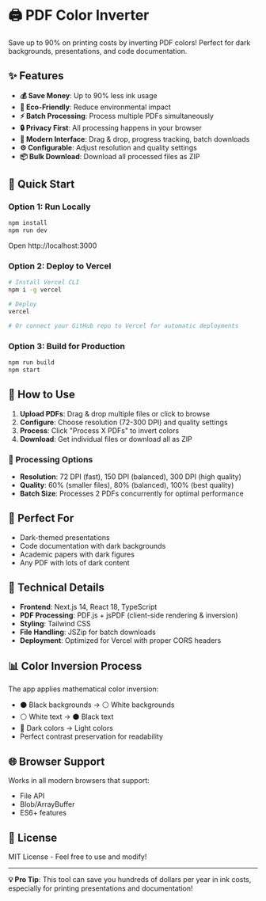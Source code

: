 # 🖨️ PDF Color Inverter

Save up to 90% on printing costs by inverting PDF colors! Perfect for dark backgrounds, presentations, and code documentation.

## ✨ Features

- **💰 Save Money**: Up to 90% less ink usage
- **🌱 Eco-Friendly**: Reduce environmental impact  
- **⚡ Batch Processing**: Process multiple PDFs simultaneously
- **🔒 Privacy First**: All processing happens in your browser
- **📱 Modern Interface**: Drag & drop, progress tracking, batch downloads
- **⚙️ Configurable**: Adjust resolution and quality settings
- **📦 Bulk Download**: Download all processed files as ZIP

## 🚀 Quick Start

### Option 1: Run Locally
```bash
npm install
npm run dev
```
Open http://localhost:3000

### Option 2: Deploy to Vercel
```bash
# Install Vercel CLI
npm i -g vercel

# Deploy
vercel

# Or connect your GitHub repo to Vercel for automatic deployments
```

### Option 3: Build for Production
```bash
npm run build
npm start
```

## 📖 How to Use

1. **Upload PDFs**: Drag & drop multiple files or click to browse
2. **Configure**: Choose resolution (72-300 DPI) and quality settings
3. **Process**: Click "Process X PDFs" to invert colors
4. **Download**: Get individual files or download all as ZIP

### 🔧 Processing Options

- **Resolution**: 72 DPI (fast), 150 DPI (balanced), 300 DPI (high quality)
- **Quality**: 60% (smaller files), 80% (balanced), 100% (best quality)
- **Batch Size**: Processes 2 PDFs concurrently for optimal performance

## 🎯 Perfect For

- Dark-themed presentations
- Code documentation with dark backgrounds
- Academic papers with dark figures
- Any PDF with lots of dark content

## 🔧 Technical Details

- **Frontend**: Next.js 14, React 18, TypeScript
- **PDF Processing**: PDF.js + jsPDF (client-side rendering & inversion)
- **Styling**: Tailwind CSS
- **File Handling**: JSZip for batch downloads
- **Deployment**: Optimized for Vercel with proper CORS headers

## 📊 Color Inversion Process

The app applies mathematical color inversion:
- ⚫ Black backgrounds → ⚪ White backgrounds  
- ⚪ White text → ⚫ Black text
- 🎨 Dark colors → Light colors
- Perfect contrast preservation for readability

## 🌐 Browser Support

Works in all modern browsers that support:
- File API
- Blob/ArrayBuffer
- ES6+ features

## 📝 License

MIT License - Feel free to use and modify!

---

**💡 Pro Tip**: This tool can save you hundreds of dollars per year in ink costs, especially for printing presentations and documentation!